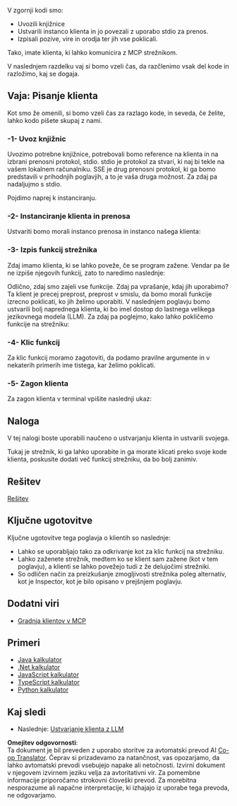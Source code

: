 <!--
CO_OP_TRANSLATOR_METADATA:
{
  "original_hash": "4cc245e2f4ea5db5e2b8c2cd1dadc4b4",
  "translation_date": "2025-07-04T19:13:11+00:00",
  "source_file": "03-GettingStarted/02-client/README.md",
  "language_code": "sl"
}
-->
V zgornji kodi smo:

- Uvozili knjižnice
- Ustvarili instanco klienta in jo povezali z uporabo stdio za prenos.
- Izpisali pozive, vire in orodja ter jih vse poklicali.

Tako, imate klienta, ki lahko komunicira z MCP strežnikom.

V naslednjem razdelku vaj si bomo vzeli čas, da razčlenimo vsak del kode in razložimo, kaj se dogaja.

## Vaja: Pisanje klienta

Kot smo že omenili, si bomo vzeli čas za razlago kode, in seveda, če želite, lahko kodo pišete skupaj z nami.

### -1- Uvoz knjižnic

Uvozimo potrebne knjižnice, potrebovali bomo reference na klienta in na izbrani prenosni protokol, stdio. stdio je protokol za stvari, ki naj bi tekle na vašem lokalnem računalniku. SSE je drug prenosni protokol, ki ga bomo predstavili v prihodnjih poglavjih, a to je vaša druga možnost. Za zdaj pa nadaljujmo s stdio.

Pojdimo naprej k instanciranju.

### -2- Instanciranje klienta in prenosa

Ustvariti bomo morali instanco prenosa in instanco našega klienta:

### -3- Izpis funkcij strežnika

Zdaj imamo klienta, ki se lahko poveže, če se program zažene. Vendar pa še ne izpiše njegovih funkcij, zato to naredimo naslednje:

Odlično, zdaj smo zajeli vse funkcije. Zdaj pa vprašanje, kdaj jih uporabimo? Ta klient je precej preprost, preprost v smislu, da bomo morali funkcije izrecno poklicati, ko jih želimo uporabiti. V naslednjem poglavju bomo ustvarili bolj naprednega klienta, ki bo imel dostop do lastnega velikega jezikovnega modela (LLM). Za zdaj pa poglejmo, kako lahko pokličemo funkcije na strežniku:

### -4- Klic funkcij

Za klic funkcij moramo zagotoviti, da podamo pravilne argumente in v nekaterih primerih ime tistega, kar želimo poklicati.

### -5- Zagon klienta

Za zagon klienta v terminal vpišite naslednji ukaz:

## Naloga

V tej nalogi boste uporabili naučeno o ustvarjanju klienta in ustvarili svojega.

Tukaj je strežnik, ki ga lahko uporabite in ga morate klicati preko svoje kode klienta, poskusite dodati več funkcij strežniku, da bo bolj zanimiv.

## Rešitev

[Rešitev](./solution/README.md)

## Ključne ugotovitve

Ključne ugotovitve tega poglavja o klientih so naslednje:

- Lahko se uporabljajo tako za odkrivanje kot za klic funkcij na strežniku.
- Lahko zaženete strežnik, medtem ko se klient sam zažene (kot v tem poglavju), a klienti se lahko povežejo tudi z že delujočimi strežniki.
- So odličen način za preizkušanje zmogljivosti strežnika poleg alternativ, kot je Inspector, kot je bilo opisano v prejšnjem poglavju.

## Dodatni viri

- [Gradnja klientov v MCP](https://modelcontextprotocol.io/quickstart/client)

## Primeri

- [Java kalkulator](../samples/java/calculator/README.md)
- [.Net kalkulator](../../../../03-GettingStarted/samples/csharp)
- [JavaScript kalkulator](../samples/javascript/README.md)
- [TypeScript kalkulator](../samples/typescript/README.md)
- [Python kalkulator](../../../../03-GettingStarted/samples/python)

## Kaj sledi

- Naslednje: [Ustvarjanje klienta z LLM](../03-llm-client/README.md)

**Omejitev odgovornosti**:  
Ta dokument je bil preveden z uporabo storitve za avtomatski prevod AI [Co-op Translator](https://github.com/Azure/co-op-translator). Čeprav si prizadevamo za natančnost, vas opozarjamo, da lahko avtomatski prevodi vsebujejo napake ali netočnosti. Izvirni dokument v njegovem izvirnem jeziku velja za avtoritativni vir. Za pomembne informacije priporočamo strokovni človeški prevod. Za morebitna nesporazume ali napačne interpretacije, ki izhajajo iz uporabe tega prevoda, ne odgovarjamo.